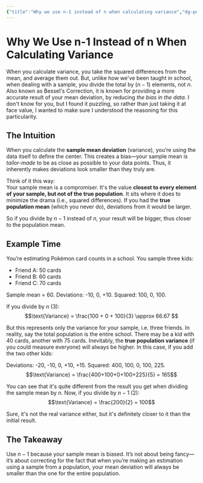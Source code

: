 ```yaml
---
{"title":"Why we use n-1 instead of n when calculating variance","dg-permalink":"why-do-we-use-n1-instead-of-n-when-calculating-variance","project":[["noobthink.com"]],"created":"2025-05-04T11:49","dg-publish":true,"tags":["article"],"permalink":"/why-do-we-use-n1-instead-of-n-when-calculating-variance/","dgPassFrontmatter":true,"updated":"2025-05-04T12:49:06.278+02:00"}
---
```


# Why We Use n-1 Instead of n When Calculating Variance

When you calculate variance, you take the squared differences from the mean, and average them out. But, unlike how we've been taught in school, when dealing with a sample, you divide the total by $(n-1)$ elements, not $n$. Also known as Bessel's Correction, it is known for providing a more accurate result of your mean deviation, by reducing *the bias in the data*. I don't know for you, but I found it puzzling, so rather than just taking it at face value, I wanted to make sure I understood the reasoning for this particularity.

## The Intuition
When you calculate the **sample mean deviation** (variance), you’re using the data itself to define the center. This creates a bias—your sample mean is _tailor-made_ to be as close as possible to your data points. Thus, it inherently makes deviations look smaller than they truly are.

Think of it this way:  
Your sample mean is a compromiser. It's the value **closest to every element of your sample, but not of the true population**. It sits where it does to minimize the drama (i.e., squared differences). If you had the **true population mean** (which you never do), deviations from it would be larger. 

So if you divide by $n-1$ instead of $n$, your result will be bigger, thus closer to the population mean.

## Example Time
You’re estimating Pokémon card counts in a school. You sample three kids:
- Friend A: 50 cards  
- Friend B: 60 cards  
- Friend C: 70 cards  

Sample mean = 60. Deviations: -10, 0, +10. Squared: 100, 0, 100.  

If you divide by $n$ (3):  
$$\text{Variance} = \frac{100 + 0 + 100}{3} \approx 66.67 $$

But this represents only the variance for your sample, i.e. three friends. In reality, say the total population is the entire school. There may be a kid with 40 cards, another with 75 cards.
Inevitably, the **true population variance** (if you could measure everyone) will always be higher. In this case, if you add the two other kids:

Deviations: -20, -10, 0, +10, +15. Squared: 400, 100, 0, 100, 225.
$$\text{Variance} = \frac{400+100+0+100+225}{5} = 165$$

You can see that it's quite different from the result you get when dividing the sample mean by $n$. 
Now, if you divide by $n-1$ (2):  
$$\text{Variance} = \frac{200}{2} = 100$$

Sure, it's not the real variance either, but it's definitely closer to it than the initial result.

## The Takeaway
Use $n-1$ because your sample mean is biased. It’s not about being fancy—it’s about correcting for the fact that when you’re making an estimation using a sample from a population, your mean deviation will always be smaller than the one for the entire population.

